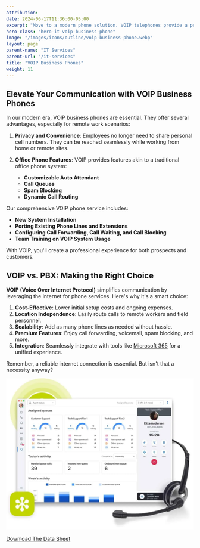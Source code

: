 ```yaml
---
attribution:
date: 2024-06-17T11:36:00-05:00
excerpt: "Move to a modern phone solution. VOIP telephones provide a professional experience for prospects and customers."
hero-class: "hero-it-voip-business-phone"
image: "/images/icons/outline/voip-business-phone.webp"
layout: page
parent-name: "IT Services"
parent-url: "/it-services"
title: "VOIP Business Phones"
weight: 11
---
```


## Elevate Your Communication with VOIP Business Phones

In our modern era, VOIP business phones are essential. They offer several advantages, especially for remote work scenarios:

1. **Privacy and Convenience**: Employees no longer need to share personal cell numbers. They can be reached seamlessly while working from home or remote sites.

2. **Office Phone Features**: VOIP provides features akin to a traditional office phone system:
   - **Customizable Auto Attendant**
   - **Call Queues**
   - **Spam Blocking**
   - **Dynamic Call Routing**

Our comprehensive VOIP phone service includes:

- **New System Installation**
- **Porting Existing Phone Lines and Extensions**
- **Configuring Call Forwarding, Call Waiting, and Call Blocking**
- **Team Training on VOIP System Usage**

With VOIP, you'll create a professional experience for both prospects and customers.

## VOIP vs. PBX: Making the Right Choice

**VOIP (Voice Over Internet Protocol)** simplifies communication by leveraging the internet for phone services. Here's why it's a smart choice:

1. **Cost-Effective**: Lower initial setup costs and ongoing expenses.
2. **Location Independence**: Easily route calls to remote workers and field personnel.
3. **Scalability**: Add as many phone lines as needed without hassle.
4. **Premium Features**: Enjoy call forwarding, voicemail, spam blocking, and more.
5. **Integration**: Seamlessly integrate with tools like [Microsoft 365](/it-services/microsoft-365) for a unified experience.

Remember, a reliable internet connection is essential. But isn't that a necessity anyway?

![VOIP Business Phones](/images/post/Collab-from-Anywhere-GoToConnect-Product-Image.webp)

[Download The Data Sheet](/assets/docs/GoToConnect-Flyer-Feature-List-LMI1396_EN-US_Cobrand.pdf)